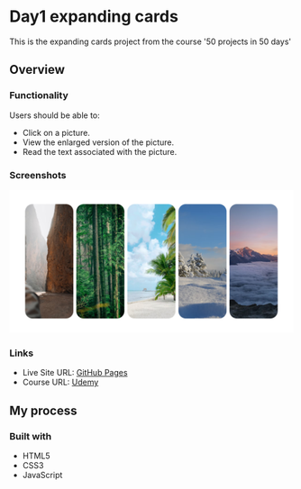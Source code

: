 # Day1 expanding cards

This is the expanding cards project from the course '50 projects in 50 days'

## Overview

### Functionality

Users should be able to:

- Click on a picture.
- View the enlarged version of the picture.
- Read the text associated with the picture.

### Screenshots

![](/screenshots/screenshot1.png)

### Links

- Live Site URL: [GitHub Pages](https://aref-akminasi.github.io/day1-expanding-cards/)
- Course URL: [Udemy](https://www.udemy.com/course/50-projects-50-days/?utm_source=adwords&utm_medium=udemyads&utm_campaign=WebDevelopment_v.PROF_la.EN_cc.ROWMTA-B_ti.8322&utm_content=deal4584&utm_term=_._ag_80869579591_._ad_533999956732_._kw__._de_c_._dm__._pl__._ti_dsa-774930035449_._li_1010752_._pd__._&matchtype=&gclid=EAIaIQobChMI762Pj479_wIVHJeDBx1Z6gqdEAAYASAAEgLTq_D_BwE)

## My process

### Built with

- HTML5
- CSS3
- JavaScript
